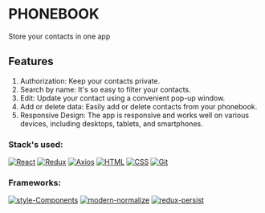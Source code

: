 # PHONEBOOK
Store your contacts in one app

## Features
1. Authorization:
Keep your contacts private.
2. Search by name:
It's so easy to filter your contacts.
3. Edit:
Update your contact using a convenient pop-up window.
4. Add or delete data:
Easily add or delete contacts from your phonebook.
5. Responsive Design:
The app is responsive and works well on various devices, including desktops, tablets, and smartphones.

### Stack's used:

[![React](https://img.shields.io/static/v1?label=&message=React&color=2ea44f)](https://)
[![Redux](https://img.shields.io/static/v1?label=&message=Redux&color=2ea44f)](https://)
[![Axios](https://img.shields.io/static/v1?label=&message=Axios&color=2ea44f)](https://)
[![HTML](https://img.shields.io/static/v1?label=&message=HTML&color=2ea44f)](https://)
[![CSS](https://img.shields.io/static/v1?label=&message=CSS&color=2ea44f)](https://)
[![Git](https://img.shields.io/static/v1?label=&message=Git&color=2ea44f)](https://)

### Frameworks:

[![style-Components](https://img.shields.io/static/v1?label=&message=style-Components&color=orange)](https://)
[![modern-normalize](https://img.shields.io/static/v1?label=&message=modern-normolize&color=orange)](https://)
[![redux-persist](https://img.shields.io/static/v1?label=&message=redux-persist&color=orange)](https://)